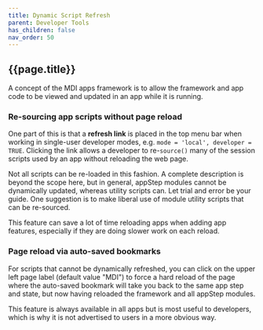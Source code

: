 ```yaml
---
title: Dynamic Script Refresh
parent: Developer Tools
has_children: false
nav_order: 50
---
```


## {{page.title}}

A concept of the MDI apps framework is to allow the framework
and app code to be viewed and updated in an app
while it is running. 

### Re-sourcing app scripts without page reload

One part of this is that a **refresh link** is placed 
in the top menu bar when working in single-user
developer modes, e.g. `mode = 'local', developer = TRUE`. 
Clicking the link allows a developer
to re-`source()` many of the session scripts used
by an app without reloading the web page.

Not all scripts can be re-loaded in this fashion.
A complete description is beyond the scope here,
but in general, appStep modules cannot be dynamically
updated, whereas utility scripts can.
Let trial and error be your guide. One suggestion
is to make liberal use of module utility scripts
that can be re-sourced.

This feature can save a lot of time reloading 
apps when adding app features, 
especially if they are doing slower work
on each reload.

### Page reload via auto-saved bookmarks

For scripts that cannot be dynamically refreshed,
you can click on the upper left page label
(default value "MDI") to force a hard reload
of the page where the auto-saved bookmark will
take you back to the same app step and state, but
now having reloaded the framework and all appStep modules.

This feature is always available in all apps
but is most useful to developers, which is
why it is not advertised to users in a more obvious way.
